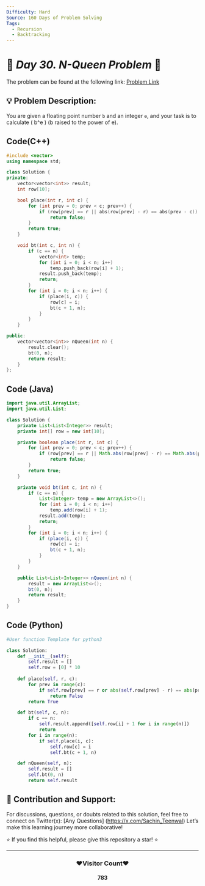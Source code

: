```yaml
---
Difficulty: Hard
Source: 160 Days of Problem Solving  
Tags:
  - Recursion
  - Backtracking
---
```


# 🚀 _Day 30. N-Queen Problem_ 🧠


The problem can be found at the following link: [Problem Link](https://www.geeksforgeeks.org/batch/gfg-160-problems/track/recursion-and-backtracking-gfg-160/problem/powx-n)

## 💡 **Problem Description:**

You are given a floating point number `b` and an integer `e`, and your task is to calculate \( b^e \) (b raised to the power of e).

## Code(C++)
```cpp
#include <vector>
using namespace std;

class Solution {
private:
    vector<vector<int>> result;
    int row[10];

    bool place(int r, int c) {
        for (int prev = 0; prev < c; prev++) {
            if (row[prev] == r || abs(row[prev] - r) == abs(prev - c))
                return false;
        }
        return true;
    }

    void bt(int c, int n) {
        if (c == n) {
            vector<int> temp;
            for (int i = 0; i < n; i++) 
                temp.push_back(row[i] + 1);
            result.push_back(temp);
            return;
        }
        for (int i = 0; i < n; i++) {
            if (place(i, c)) {
                row[c] = i;
                bt(c + 1, n);
            }
        }
    }

public:
    vector<vector<int>> nQueen(int n) {
        result.clear();
        bt(0, n);
        return result;
    }
};


```

## Code (Java)

```java
import java.util.ArrayList;
import java.util.List;

class Solution {
    private List<List<Integer>> result;
    private int[] row = new int[10];

    private boolean place(int r, int c) {
        for (int prev = 0; prev < c; prev++) {
            if (row[prev] == r || Math.abs(row[prev] - r) == Math.abs(prev - c))
                return false;
        }
        return true;
    }

    private void bt(int c, int n) {
        if (c == n) {
            List<Integer> temp = new ArrayList<>();
            for (int i = 0; i < n; i++) 
                temp.add(row[i] + 1);
            result.add(temp);
            return;
        }
        for (int i = 0; i < n; i++) {
            if (place(i, c)) {
                row[c] = i;
                bt(c + 1, n);
            }
        }
    }

    public List<List<Integer>> nQueen(int n) {
        result = new ArrayList<>();
        bt(0, n);
        return result;
    }
}


```

## Code (Python)

```python
#User function Template for python3

class Solution:
    def __init__(self):
        self.result = []
        self.row = [0] * 10
    
    def place(self, r, c):
        for prev in range(c):
            if self.row[prev] == r or abs(self.row[prev] - r) == abs(prev - c):
                return False
        return True

    def bt(self, c, n):
        if c == n:
            self.result.append([self.row[i] + 1 for i in range(n)])
            return
        for i in range(n):
            if self.place(i, c):
                self.row[c] = i
                self.bt(c + 1, n)

    def nQueen(self, n):
        self.result = []
        self.bt(0, n)
        return self.result
```



## 🎯 **Contribution and Support:**

For discussions, questions, or doubts related to this solution, feel free to connect on Twitter(x): [Any Questions] (https://x.com/Sachin_Teenwal) Let’s make this learning journey more collaborative!

⭐ If you find this helpful, please give this repository a star! ⭐

---

<div align="center">
 <h3><b>❤️Visitor Count❤️</b></h3>
   <textalign="center">
   <h4>783</h4>
